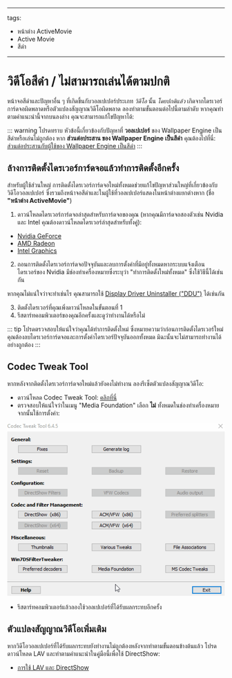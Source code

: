 - - -
tags:
  - หน้าต่าง ActiveMovie
  - Active Movie
  - สีดำ
- - -


# วิดีโอสีดำ / ไม่สามารถเล่นได้ตามปกติ

หน้าจอสีดำและปัญหาอื่น ๆ ที่เกิดขึ้นกับวอลเปเปอร์ประเภท *วิดีโอ* นั้น *โดยปกติแล้ว* เกิดจากไดรเวอร์การ์ดจอผิดพลาดหรือตัวแปลงสัญญาณวิดีโอผิดพลาด ลองทำตามขั้นตอนต่อไปนี้ตามลำดับ หากคุณทำตามคำแนะนำนี้จากบนลงล่าง คุณจะสามารถแก้ไขปัญหาได้:

::: warning
โปรดทราบ หัวข้อนี้เกี่ยวข้องกับปัญหาที่ **วอลเปเปอร์** ของ Wallpaper Engine เป็นสีดำหรือเล่นไม่ถูกต้อง หาก **ส่วนต่อประสาน ของ Wallpaper Engine เป็นสีดำ** คุณต้องไปที่นี่: [ส่วนต่อประสานกับผู้ใช้ของ Wallpaper Engine เป็นสีดำ](/interface/broken.html#wallpaper-engine-interface-is-black)
:::

## ล้างการติดตั้งไดรเวอร์การ์ดจอแล้วทำการติดตั้งอีกครั้ง

สำหรับผู้ใช้ส่วนใหญ่ การติดตั้งไดรเวอร์การ์ดจอใหม่ทั้งหมดช่วยแก้ไขปัญหาส่วนใหญ่ที่เกี่ยวข้องกับวิดีโอวอลเปเปอร์ ซึ่งรวมถึงหน้าจอสีดำและในผู้ใช้ที่วอลเปเปอร์แสดงในหน้าต่างแยกต่างหาก (ชื่อ **"หน้าต่าง ActiveMovie"**)

1. ดาวน์โหลดไดรเวอร์การ์ดจอล่าสุดสำหรับการ์ดจอของคุณ (หากคุณมีการ์ดจอสองตัวเช่น Nvidia และ Intel คุณต้องดาวน์โหลดไดรเวอร์ล่าสุดสำหรับทั้งคู่):

* [Nvidia GeForce](https://www.nvidia.com/Download/index.aspx)
* [AMD Radeon](https://www.amd.com/support)
* [Intel Graphics](https://downloadcenter.intel.com/product/80939/Graphics-Drivers)

2. ถอนการติดตั้งไดรเวอร์การ์ดจอปัจจุบันและลบการตั้งค่าที่มีอยู่ทั้งหมดหากระบบแจ้งเตือน ไดรเวอร์ของ Nvidia มีช่องทำเครื่องหมายซึ่งระบุว่า "ทำการติดตั้งใหม่ทั้งหมด" ซึ่งใช้วิธีนี้ได้เช่นกัน

หากคุณไม่แน่ใจว่าจะทำเช่นไร คุณสามารถใช้ [Display Driver Uninstaller ("DDU")](https://www.guru3d.com/files-details/display-driver-uninstaller-download.html) ได้เช่นกัน

3. ติดตั้งไดรเวอร์ที่คุณเพิ่งดาวน์โหลดในขั้นตอนที่ 1
4. รีสตาร์ทคอมพิวเตอร์ของคุณอีกครั้งและดูว่าทำงานได้หรือไม่

::: tip
โปรดตรวจสอบให้แน่ใจว่าคุณได้ทำการติดตั้งใหม่ ซึ่งหมายความว่าก่อนการติดตั้งไดรเวอร์ใหม่คุณต้องลบไดรเวอร์การ์ดจอและการตั้งค่าไดรเวอร์ปัจจุบันออกทั้งหมด มิฉะนั้นจะไม่สามารถทำงานได้อย่างถูกต้อง
:::

## Codec Tweak Tool

หากหลังจากติดตั้งไดรเวอร์การ์ดจอใหม่แล้วยังคงไม่ทำงาน ลองรีเซ็ตตัวแปลงสัญญาณวิดีโอ:

* ดาวน์โหลด Codec Tweak Tool: [คลิกที่นี่](https://www.codecguide.com/download_other.htm)
* ตรวจสอบให้แน่ใจว่าในเมนู "Media Foundation" เลือก **ไม่** ทั้งหมดในช่องทำเครื่องหมาย จากนั้นใช้การตั้งค่า:

![ยกเลิกการเลือกตัวเลือกทั้งหมดในเมนู Media Foundation](./codectweak.gif)

* รีสตาร์ทคอมพิวเตอร์แล้วลองใช้วอลเปเปอร์ที่ได้รับผลกระทบอีกครั้ง

## ตัวแปลงสัญญาณวิดีโอเพิ่มเติม

หากวิดีโอวอลเปเปอร์ที่ได้รับผลกระทบยังทำงานไม่ถูกต้องหลังจากทำตามขั้นตอนข้างต้นแล้ว โปรดดาวน์โหลด LAV และทำตามคำแนะนำในคู่มือนี้เพื่อใช้ DirectShow:

* [การใช้ LAV และ DirectShow](/videos/lav.html)
